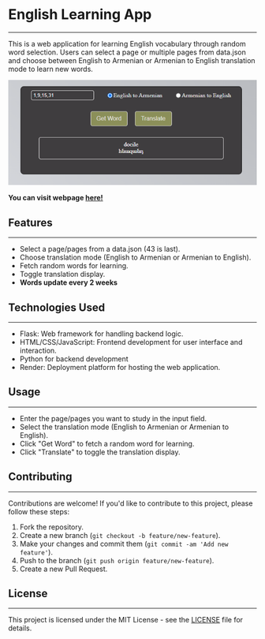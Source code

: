 # English Learning App

---

This is a web application for learning English vocabulary through random word selection. Users can select a page or multiple pages from data.json and choose between English to Armenian or Armenian to English translation mode to learn new words.

![](Screenshots/Screenshot_1.png)

**You can visit webpage [here!](https://studyingenglish.onrender.com)**

## Features

---
- Select a page/pages from a data.json (43 is last).
- Choose translation mode (English to Armenian or Armenian to English).
- Fetch random words for learning.
- Toggle translation display.
- **Words update every 2 weeks**

## Technologies Used

---
- Flask: Web framework for handling backend logic.
- HTML/CSS/JavaScript: Frontend development for user interface and interaction.
- Python for backend development
- Render: Deployment platform for hosting the web application.

## Usage

---
- Enter the page/pages you want to study in the input field.
- Select the translation mode (English to Armenian or Armenian to English).
- Click "Get Word" to fetch a random word for learning.
- Click "Translate" to toggle the translation display.

## Contributing

---
Contributions are welcome! If you'd like to contribute to this project, please follow these steps:

1. Fork the repository.
2. Create a new branch (`git checkout -b feature/new-feature`).
3. Make your changes and commit them (`git commit -am 'Add new feature'`).
4. Push to the branch (`git push origin feature/new-feature`).
5. Create a new Pull Request.

## License

---
This project is licensed under the MIT License - see the [LICENSE](LICENSE) file for details.
